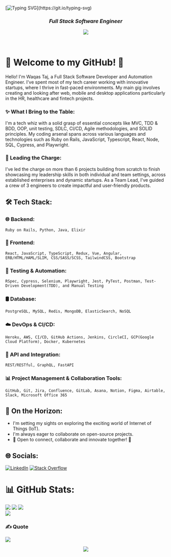 
[![Typing SVG](https://readme-typing-svg.herokuapp.com?size=32&vCenter=true&width=760&lines=Hi+%F0%9F%91%8B%2C+I'm+Waqas+Taj;Full+Stack+Software+Engineer;)](https://git.io/typing-svg)

<h3 align="center"><b><i> Full Stack Software Engineer </i></b></h3>
<p align="center">
  <a href="https://github.com/DenverCoder1/readme-typing-svg"><img src="https://readme-typing-svg.herokuapp.com?lines=Ruby+on+Rails+|+React;Automation+|+DevOps+|+Databases;API+Integration+|+Agile+Methodologies;Cypress+|+Playwright+|+TDD&center=true&width=500&height=50">
  </a>
</p>
<br>

<!-- 
<img src="https://komarev.com/ghpvc/?username=waqas-taj&label=Profile%20views&color=0e75b6&style=flat" alt="WaqasTaj" /> </p>
[![GitHub followers](https://img.shields.io/github/followers/waqas-taj.svg?style=social&label=followers&maxAge=2592000)](https://github.com/waqas-taj?tab=followers)
<br>
-->

# 💫 Welcome to my GitHub! 👋

Hello! I'm Waqas Taj, a Full Stack Software Developer and Automation Engineer. I've spent most of my tech career working with innovative startups, where I thrive in fast-paced environments. My main gig involves creating and looking after web, mobile and desktop applications particularly in the HR, healthcare and fintech projects.

### ✨ What I Bring to the Table: 
I'm a tech whiz with a solid grasp of essential concepts like MVC, TDD & BDD, OOP, unit testing, SDLC, CI/CD, Agile methodologies, and SOLID principles. My coding arsenal spans across various languages and technologies such as Ruby on Rails, JavaScript, Typescript, React, Node, SQL, Cypress, and Playwright.

### 🚀 Leading the Charge:
I've led the charge on more than 6 projects building from scratch to finish showcasing my leadership skills in both individual and team settings, across established enterprises and dynamic startups. As a Team Lead, I've guided a crew of 3 engineers to create impactful and user-friendly products.

## 🛠 Tech Stack:

### 🌐 Backend:
    Ruby on Rails, Python, Java, Elixir

### 🌟 Frontend:
    React, JavaScript, TypeScript, Redux, Vue, Angular, ERB/HTML/HAML/SLIM, CSS/SASS/SCSS, TailwindCSS, Bootstrap

### 🤖 Testing & Automation:
    RSpec, Cypress, Selenium, Playwright, Jest, PyTest, Postman, Test-Driven Development(TDD), and Manual Testing

### 🛢️ Database:
    PostgreSQL, MySQL, Redis, MongoDB, ElasticSearch, NoSQL

### ☁️ DevOps & CI/CD:
    Heroku, AWS, CI/CD, GitHub Actions, Jenkins, CircleCI, GCP(Google Cloud Platform), Docker, Kubernetes

### 🚀 API and Integration:
    REST/RESTful, GraphQL, FastAPI

### 📊 Project Management & Collaboration Tools:
    GitHub, Git, Jira, Confluence, GitLab, Asana, Notion, Figma, Airtable, Slack, Microsoft Office 365

## 🌱 On the Horizon:

- I'm setting my sights on exploring the exciting world of Internet of Things (IoT).
- I'm always eager to collaborate on open-source projects.
- 🚀 Open to connect, collaborate and innovate together! 🌟

## 🌐 Socials:
[![LinkedIn](https://img.shields.io/badge/LinkedIn-%230077B5.svg?logo=linkedin&logoColor=white)](https://linkedin.com/in/m-waqas-taj) [![Stack Overflow](https://img.shields.io/badge/-Stackoverflow-FE7A16?logo=stack-overflow&logoColor=white)](https://stackoverflow.com/users/16917889) 

<!-- 
# 💻 Tech Stack:
![Ruby](https://img.shields.io/badge/ruby-%23CC342D.svg?style=for-the-badge&logo=ruby&logoColor=white) ![JavaScript](https://img.shields.io/badge/javascript-%23323330.svg?style=for-the-badge&logo=javascript&logoColor=%23F7DF1E) ![TypeScript](https://img.shields.io/badge/typescript-%23007ACC.svg?style=for-the-badge&logo=typescript&logoColor=white) ![Python](https://img.shields.io/badge/python-3670A0?style=for-the-badge&logo=python&logoColor=ffdd54) ![Perl](https://img.shields.io/badge/perl-%2339457E.svg?style=for-the-badge&logo=perl&logoColor=white) ![Java](https://img.shields.io/badge/java-%23ED8B00.svg?style=for-the-badge&logo=java&logoColor=white) ![HTML5](https://img.shields.io/badge/html5-%23E34F26.svg?style=for-the-badge&logo=html5&logoColor=white) ![CSS3](https://img.shields.io/badge/css3-%231572B6.svg?style=for-the-badge&logo=css3&logoColor=white) ![Elixir](https://img.shields.io/badge/elixir-%234B275F.svg?style=for-the-badge&logo=elixir&logoColor=white) ![C++](https://img.shields.io/badge/c++-%2300599C.svg?style=for-the-badge&logo=c%2B%2B&logoColor=white) ![PHP](https://img.shields.io/badge/php-%23777BB4.svg?style=for-the-badge&logo=php&logoColor=white) ![Heroku](https://img.shields.io/badge/heroku-%23430098.svg?style=for-the-badge&logo=heroku&logoColor=white) ![AWS](https://img.shields.io/badge/AWS-%23FF9900.svg?style=for-the-badge&logo=amazon-aws&logoColor=white) ![Google Cloud](https://img.shields.io/badge/Google%20Cloud-%234285F4.svg?style=for-the-badge&logo=google-cloud&logoColor=white) ![React](https://img.shields.io/badge/react-%2320232a.svg?style=for-the-badge&logo=react&logoColor=%2361DAFB) ![Redux](https://img.shields.io/badge/redux-%23593d88.svg?style=for-the-badge&logo=redux&logoColor=white) ![SASS](https://img.shields.io/badge/SASS-hotpink.svg?style=for-the-badge&logo=SASS&logoColor=white) ![TailwindCSS](https://img.shields.io/badge/tailwindcss-%2338B2AC.svg?style=for-the-badge&logo=tailwind-css&logoColor=white) ![Vue.js](https://img.shields.io/badge/vuejs-%2335495e.svg?style=for-the-badge&logo=vuedotjs&logoColor=%234FC08D) ![Webpack](https://img.shields.io/badge/webpack-%238DD6F9.svg?style=for-the-badge&logo=webpack&logoColor=black) ![Rails](https://img.shields.io/badge/rails-%23CC0000.svg?style=for-the-badge&logo=ruby-on-rails&logoColor=white) ![Next JS](https://img.shields.io/badge/Next-black?style=for-the-badge&logo=next.js&logoColor=white) ![jQuery](https://img.shields.io/badge/jquery-%230769AD.svg?style=for-the-badge&logo=jquery&logoColor=white) ![Django](https://img.shields.io/badge/django-%23092E20.svg?style=for-the-badge&logo=django&logoColor=white) ![Bootstrap](https://img.shields.io/badge/bootstrap-%23563D7C.svg?style=for-the-badge&logo=bootstrap&logoColor=white) ![Jenkins](https://img.shields.io/badge/jenkins-%232C5263.svg?style=for-the-badge&logo=jenkins&logoColor=white) ![MongoDB](https://img.shields.io/badge/MongoDB-%234ea94b.svg?style=for-the-badge&logo=mongodb&logoColor=white) ![MySQL](https://img.shields.io/badge/mysql-%2300f.svg?style=for-the-badge&logo=mysql&logoColor=white) ![Postgres](https://img.shields.io/badge/postgres-%23316192.svg?style=for-the-badge&logo=postgresql&logoColor=white) ![Redis](https://img.shields.io/badge/redis-%23DD0031.svg?style=for-the-badge&logo=redis&logoColor=white) ![SQLite](https://img.shields.io/badge/sqlite-%2307405e.svg?style=for-the-badge&logo=sqlite&logoColor=white) 	![Figma](https://img.shields.io/badge/figma-%23F24E1E.svg?style=for-the-badge&logo=figma&logoColor=white) ![Confluence](https://img.shields.io/badge/confluence-%23172BF4.svg?style=for-the-badge&logo=confluence&logoColor=white) ![Docker](https://img.shields.io/badge/docker-%230db7ed.svg?style=for-the-badge&logo=docker&logoColor=white) ![ESLint](https://img.shields.io/badge/ESLint-4B3263?style=for-the-badge&logo=eslint&logoColor=white) ![Jira](https://img.shields.io/badge/jira-%230A0FFF.svg?style=for-the-badge&logo=jira&logoColor=white) ![Notion](https://img.shields.io/badge/Notion-%23000000.svg?style=for-the-badge&logo=notion&logoColor=white) ![Kubernetes](https://img.shields.io/badge/kubernetes-%23326ce5.svg?style=for-the-badge&logo=kubernetes&logoColor=white) ![Postman](https://img.shields.io/badge/Postman-FF6C37?style=for-the-badge&logo=postman&logoColor=white) ![NPM](https://img.shields.io/badge/NPM-%23000000.svg?style=for-the-badge&logo=npm&logoColor=white) ![ANDROID](https://img.shields.io/badge/android-%2320232a.svg?style=for-the-badge&logo=android&logoColor=%a4c639) ![IOS](https://img.shields.io/badge/IOS-%2320232a.svg?style=for-the-badge&logo=apple&logoColor=white) ![Yarn](https://img.shields.io/badge/yarn-%232C8EBB.svg?style=for-the-badge&logo=yarn&logoColor=white) ![Trello](https://img.shields.io/badge/Trello-%23026AA7.svg?style=for-the-badge&logo=Trello&logoColor=white)
-->

# 📊 GitHub Stats:
![](https://github-readme-stats.vercel.app/api?username=waqas-taj&theme=radical&hide_border=false&include_all_commits=false&count_private=false)
![](https://github-readme-stats.vercel.app/api/top-langs/?username=waqas-taj&theme=radical&hide_border=false&include_all_commits=false&count_private=false&layout=compact)
![](https://github-profile-summary-cards.vercel.app/api/cards/stats?username=waqas-taj&theme=monokai)<br>
![](https://github-readme-streak-stats.herokuapp.com?user=waqas-taj&theme=soft-green)<br>

### ✍️ Quote
![](https://quotes-github-readme.vercel.app/api?type=horizontal&theme=radical)

<p align="center">
  <img src="https://capsule-render.vercel.app/api?type=waving&color=gradient&height=100&section=footer"/>
</p>
